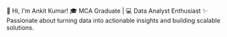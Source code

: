👋 Hi, I'm Ankit Kumar!
🎓 MCA Graduate | 💻 Data Analyst Enthusiast
✨ Passionate about turning data into actionable insights and building scalable solutions.
